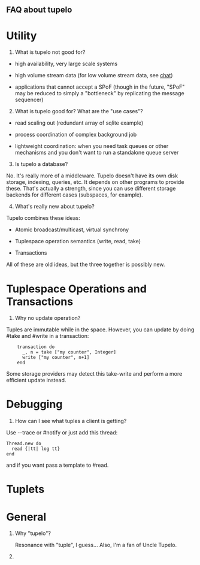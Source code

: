 FAQ about tupelo
---

Utility
=======

1. What is tupelo not good for?

  - high availability, very large scale systems
  
  - high volume stream data (for low volume stream data, see [chat](example/chat/chat.rb))
  
  - applications that cannot accept a SPoF (though in the future, "SPoF" may be
    reduced to simply a "bottleneck" by replicating the message sequencer)

2. What is tupelo good for? What are the "use cases"?

  - read scaling out (redundant array of sqlite example)
  
  - process coordination of complex background job
  
  - lightweight coordination: when you need task queues or other mechanisms
    and you don't want to run a standalone queue server

3. Is tupelo a database?

  No. It's really more of a middleware. Tupelo doesn't have its own disk storage, indexing, queries, etc. It depends on other programs to provide these. That's actually a strength, since you can use different storage backends for different cases (subspaces, for example).

4. What's really new about tupelo?

  Tupelo combines these ideas:

  - Atomic broadcast/multicast, virtual synchrony

  - Tuplespace operation semantics (write, read, take)

  - Transactions

  All of these are old ideas, but the three together is possibly new.


Tuplespace Operations and Transactions
======================================

1.  Why no update operation?

  Tuples are immutable while in the space. However, you can update by doing #take and #write in a transaction:
    
        transaction do
          _, n = take ["my counter", Integer]
          write ["my counter", n+1]
        end

  Some storage providers may detect this take-write and perform a more efficient update instead.

Debugging
=========

1. How can I see what tuples a client is getting?

Use --trace or #notify or just add this thread:

    Thread.new do
      read {|tt| log tt}
    end

and if you want pass a template to #read.

Tuplets
=======


General
=======

1. Why "tupelo"?

    Resonance with "tuple", I guess... Also, I'm a fan of Uncle Tupelo.

2. 

